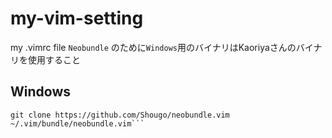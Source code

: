 # my-vim-setting
my .vimrc file
```Neobundle``` のために```Windows```用のバイナリはKaoriyaさんのバイナリを使用すること
## Windows
```mkdir -p ~/.vim/bundle
git clone https://github.com/Shougo/neobundle.vim ~/.vim/bundle/neobundle.vim```
